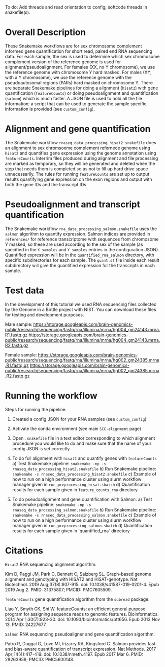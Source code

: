 To do: Add threads and read orientation to config, softcode threads in snakefile(s).

# Overall Description

These Snakemake workflows are for sex chromosome complement informed gene quantification for short read, paired end RNA sequencing data.  For each sample, the sex is used to determine which sex chromosome complement version of the reference genome is used for alignment/pseudoalignment.  For females (XX, no Y chromosome),  we use the reference genome with chromosome Y hard masked.  For males (XY, with a Y chromosome), we use the reference genome with the pseudoautosomal regions (PARs) hard masked on chromosome Y.  There are separate Snakemake pipelines for doing a alignment (`hisat2`) with gene quantification (`featureCounts`) or doing pseudoalignment and quantification (`salmon`) which is much faster.  A JSON file is used to hold all the file information; a script that can be used to generate the sample specific information is provided (see `custom_config`).  

# Alignment and gene quantification

The Snakemake workflow `rnaseq_data_processing_hisat2.snakefile` does an alignment to sex chromsoome complement refernece genome using `hisat2` and quantifies gene expression using the genome annotation using `featureCounts`.  Interrim files produced during alignment and file processing are marked as temporary, so they will be generated and deleted when the step that needs them is completed so as not to fill up hard drive space unnecessarily.  The rules for running `featureCounts` are set up to output results quantifying gene expression on the exon regions and output with both the gene IDs and the transcript IDs.

# Pseudoalignment and transcript quantification

The Snakemake workflow `rna_data_processing_salmon.snakefile` uses the `salmon` algorithm to quantify expression.  Salmon indices are provided in `references/` for reference transcriptome with sequences from chromosome Y masked, so these are used according to the sex of the sample (as specified in the `X_samples` and `Y_samples` entries in the configuration JSON).  Quantified expression will be in the `quantified_rna_salmon` directory, with specific subdirectories for each sample.  The `quant.sf` file inside each result subdirectory will give the quantified expression for the transcripts in each sample.

# Test data

In the development of this tutorial we used RNA sequencing files collected by the Genome in a Bottle project with NIST. You can download these files for testing and development purposes. 

Male sample: 
https://storage.googleapis.com/brain-genomics-public/research/sequencing/fastq/rna/illumina/mrna/hg004_gm24143.mrna.R1.fastq.gz
https://storage.googleapis.com/brain-genomics-public/research/sequencing/fastq/rna/illumina/mrna/hg004_gm24143.mrna.R2.fastq.gz

Female sample: 
https://storage.googleapis.com/brain-genomics-public/research/sequencing/fastq/rna/illumina/mrna/hg002_gm24385.mrna.R1.fastq.gz
https://storage.googleapis.com/brain-genomics-public/research/sequencing/fastq/rna/illumina/mrna/hg002_gm24385.mrna.R2.fastq.gz

# Running the workflow

Steps for running the pipeline: 
1) Created a config JSON for your RNA samples (see `custom_config`) 
2) Activate the conda environment (see main `SCC-alignment` page)
3) Open `.snakefile` file in a text editor corresponding to which alignment procedure you would like to do and make sure that the name of your config JSON is set correctly

4) To do full alignment with `hisat2` and quantify genes with `featureCounts`
a) Test Snakemake pipeline: `snakemake -np -s rnaseq_data_processing_hisat2.snakefile`
b) Run Snakemake pipeline: `snakemake -s rnaseq_data_processing_hisat2.snakefile`
c) Example of how to run on a high performance cluster using slurm workflow manager given in `run_preprocessing_hisat.sbatch`
d) Quantification results for each sample given in `feature_counts_rna` directory

5) To do pseudoalignment and gene quantification with Salmon:
a) Test Snakemake pipeline: `snakemake -np -s rnaseq_data_processing_salmon.snakefile`
b) Run Snakemake pipeline: `snakemake -s rnaseq_data_processing_salmon.snakefile`
c) Example of how to run on a high performance cluster using slurm workflow manager given in `run_preprocessing_salmon.sbatch`
d) Quantification results for each sample given in 'quantified_rna` directory

# Citations

`Hisat2` RNA sequencing alignment algorithm: 

Kim D, Paggi JM, Park C, Bennett C, Salzberg SL. Graph-based genome alignment and genotyping with HISAT2 and HISAT-genotype. Nat Biotechnol. 2019 Aug;37(8):907-915. doi: 10.1038/s41587-019-0201-4. Epub 2019 Aug 2. PMID: 31375807; PMCID: PMC7605509.

`featureCounts` gene quantification algorithm from the `subread` package:

Liao Y, Smyth GK, Shi W. featureCounts: an efficient general purpose program for assigning sequence reads to genomic features. Bioinformatics. 2014 Apr 1;30(7):923-30. doi: 10.1093/bioinformatics/btt656. Epub 2013 Nov 13. PMID: 24227677.

`Salmon` RNA sequencing pseudoaligner and gene quantification algorithm:

Patro R, Duggal G, Love MI, Irizarry RA, Kingsford C. Salmon provides fast and bias-aware quantification of transcript expression. Nat Methods. 2017 Apr;14(4):417-419. doi: 10.1038/nmeth.4197. Epub 2017 Mar 6. PMID: 28263959; PMCID: PMC5600148.

